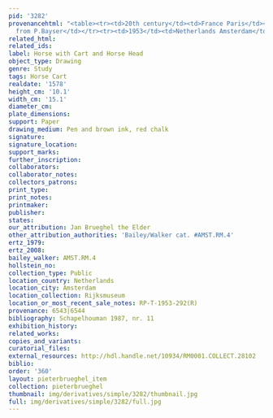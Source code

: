 ```yaml
---
pid: '3282'
provenancehtml: "<table><tr><td>20th century</td><td>France Paris</td><td>Purchased
  from P.Bayser</td></tr><tr><td>1953</td><td>Netherlands Amsterdam</td><td>Rijksmuseum</td></tr></table>"
related_html:
related_ids:
label: Horse with Cart and Horse Head
object_type: Drawing
genre: Study
tags: Horse Cart
realdate: '1578'
height_cm: '10.1'
width_cm: '15.1'
diameter_cm:
plate_dimensions:
support: Paper
drawing_medium: Pen and brown ink, red chalk
signature:
signature_location:
support_marks:
further_inscription:
collaborators:
collaborator_notes:
collectors_patrons:
print_type:
print_notes:
printmaker:
publisher:
states:
our_attribution: Jan Brueghel the Elder
other_attribution_authorities: 'Bailey/Walker cat. #AMST.RM.4'
ertz_1979:
ertz_2008:
bailey_walker: AMST.RM.4
hollstein_no:
collection_type: Public
location_country: Netherlands
location_city: Amsterdam
location_collection: Rijksmuseum
location_or_most_recent_sale_notes: RP-T-1953-292(R)
provenance: 6543|6544
bibliography: Schapelhouman 1987, nr. 11
exhibition_history:
related_works:
copies_and_variants:
curatorial_files:
external_resources: http://hdl.handle.net/10934/RM0001.COLLECT.28102
biblio:
order: '360'
layout: pieterbrueghel_item
collection: pieterbrueghel
thumbnail: img/derivatives/simple/3282/thumbnail.jpg
full: img/derivatives/simple/3282/full.jpg
---
```

